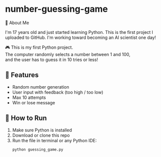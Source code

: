 # number-guessing-game
👦 About Me

I'm 17 years old and just started learning Python.
This is the first project I uploaded to GitHub.
I'm working toward becoming an AI scientist one day!

🎮 This is my first Python project.  
The computer randomly selects a number between 1 and 100,  
and the user has to guess it in 10 tries or less!

## 📌 Features
- Random number generation
- User input with feedback (too high / too low)
- Max 10 attempts
- Win or lose message

## 🚀 How to Run
1. Make sure Python is installed
2. Download or clone this repo
3. Run the file in terminal or any Python IDE:
   ```bash
   python guessing_game.py
